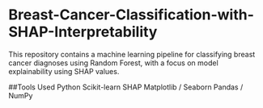 # Breast-Cancer-Classification-with-SHAP-Interpretability
This repository contains a machine learning pipeline for classifying breast cancer diagnoses using Random Forest, with a focus on model explainability using SHAP values.

##Tools Used
Python
Scikit-learn
SHAP
Matplotlib / Seaborn
Pandas / NumPy
